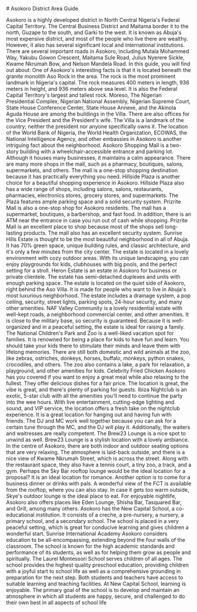 \# Asokoro District Area Guide

Asokoro is a highly developed district in North Central Nigeria's Federal Capital Territory. The Central Business District and Maitama border it to the north, Guzape to the south, and Garki to the west. It is known as Abuja's most expensive district, and most of the people who live there are wealthy. However, it also has several significant local and international institutions. There are several important roads in Asokoro, including Mutala Mohammed Way, Yakubu Gowon Crescent, Maitama Sule Road, Julius Nyerere Sickle, Kwame Nkrumah Bow, and Nelson Mandela Road. In this guide, you will find out about: One of Asokoro's interesting facts is that it is located beneath the granite monolith Aso Rock in the area. The rock is the most prominent landmark in Nigeria's capital. The rock measures 400 meters in length, 936 meters in height, and 936 meters above sea level. It is also the Federal Capital Territory's largest and tallest rock. Moreso, The Nigerian Presidential Complex, Nigerian National Assembly, Nigerian Supreme Court, State House Conference Center, State House Annexe, and the Akinola Aguda House are among the buildings in the Villa. There are also offices for the Vice President and the President's wife. The Villa is a landmark of the country; neither the president nor anyone specifically owns it. The location of the World Bank of Nigeria, the World Health Organization, ECOWAS, the National Intelligence Agency, and other embassies in Asokoro is another intriguing fact about the neighborhood. Asokoro Shopping Mall is a two\-story building with a wheelchair\-accessible entrance and parking lot. Although it houses many businesses, it maintains a calm appearance. There are many more shops in the mall, such as a pharmacy, boutiques, salons, supermarkets, and others. The mall is a one\-stop shopping destination because it has practically everything you need. Hillside Plaza is another choice for a beautiful shopping experience in Asokoro. Hillside Plaza also has a wide range of shops, including salons, salons, restaurants, pharmacies, electronics stores, grocery stores, and supermarkets. The Plaza features ample parking space and a solid security system. Prizrite Mall is also a one\-stop shop for Asokoro residents. The mall has a supermarket, boutiques, a barbershop, and fast food. In addition, there is an ATM near the entrance in case you run out of cash while shopping. Prizrite Mall is an excellent place to shop because most of the shops sell long\-lasting products. The mall also has an excellent security system. Sunrise Hills Estate is thought to be the most beautiful neighborhood in all of Abuja. It has 70% green space, unique building rules, and classic architecture, and it's only a few minutes from the city center. The estate is located in a lovely environment with cozy outdoor areas. With its unique landscaping, you can enjoy playgrounds for kids, clubhouses with big pools, and the perfect setting for a stroll. Heron Estate is an estate in Asokoro for business or private clientele. The estate has semi\-detached duplexes and units with enough parking space. The estate is located on the quiet side of Asokoro, right behind the Aso Villa. It is made for people who want to live in Abuja's most luxurious neighborhood. The estate includes a drainage system, a pop ceiling, security, street lights, parking spots, 24\-hour security, and many other amenities. NAF Valley Community is a lovely residential estate with well\-kept roads, a neighborhood commercial center, and other amenities. It is close to the military base, so security is guaranteed. Because it is well\-organized and in a peaceful setting, the estate is ideal for raising a family. The National Children's Park and Zoo is a well\-liked vacation spot for families. It is renowned for being a place for kids to have fun and learn. You should take your kids there to stimulate their minds and leave them with lifelong memories. There are still both domestic and wild animals at the zoo, like zebras, ostriches, donkeys, horses, buffalo, monkeys, python snakes, crocodiles, and others. The zoo also contains a lake, a park for relaxation, a playground, and other amenities for kids. Celebrity Fried Chicken Asokoro has you covered if you want to enjoy a great meal while also relaxing to the fullest. They offer delicious dishes for a fair price. The location is great, the vibe is great, and there's plenty of parking for guests. Ibiza Nightclub is an exotic, 5\-star club with all the amenities you'll need to continue the party into the wee hours. With live entertainment, cutting\-edge lighting and sound, and VIP service, the location offers a fresh take on the nightclub experience. It is a great location for hanging out and having fun with friends. The DJ and MC work well together because you can ask for a certain tune through the MC, and the DJ will play it. Additionally, the waiters and waitresses are really competent. The Brew23 Lounge is a nice spot to unwind as well. Brew23 Lounge is a stylish location with a lovely ambiance. In the centre of Asokoro, there are both indoor and outdoor seating options that are very relaxing. The atmosphere is laid\-back outside, and there is a nice view of Kwame Nkrumah Street, which is across the street. Along with the restaurant space, they also have a tennis court, a tiny zoo, a track, and a gym. Perhaps the Sky Bar rooftop lounge would be the ideal location for a proposal? It is an ideal location for romance. Another option is to come for a business dinner or drinks with pals. A wonderful view of the FCT is available from the rooftop, where you can also stay. In case it gets too warm outside, Skye's outdoor lounge is the ideal place to eat. For enjoyable nightlife, Asokoro also offers places like Eden Lounge, Shisha Bar, Tasquared Bar, and Grill, among many others. Asokoro has the New Capital School, a co\-educational institution. It consists of a creche, a pre\-nursery, a nursery, a primary school, and a secondary school. The school is placed in a very peaceful setting, which is great for conducive learning and gives children a wonderful start. Sunrise International Academy Asokoro considers education to be all\-encompassing, extending beyond the four walls of the classroom. The school is known for the high academic standards and performance of its students, as well as for helping them grow as people and spiritually. The Laurel Montessori School serves children of all ages. The school provides the highest quality preschool education, providing children with a joyful start to school life as well as a comprehensive grounding in preparation for the next step. Both students and teachers have access to suitable learning and teaching facilities. At New Capital School, learning is enjoyable. The primary goal of the school is to develop and maintain an atmosphere in which all students are happy, secure, and challenged to do their own best in all aspects of school life
